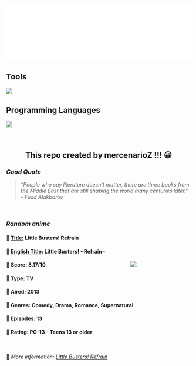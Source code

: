 
<img src="svg/nai.svg" />

<p>
  <h2>Tools</h2>
  <a href="https://skillicons.dev">
    <img src="https://skillicons.dev/icons?i=git,bash,vim,ubuntu,tensorflow,pytorch,docker,raspberrypi" />
  </a>

  <br />

  <h2>Programming Languages</h2>

  <a href="https://skillicons.dev">
    <img src="https://skillicons.dev/icons?i=python,c,cpp" />
  </a>
</p>

<br />

<h2 align="center">This repo created by mercenarioZ !!! 😀</h2>
<h3><i>Good Quote</i></h3>

<blockquote>
<i>
“People who say literature doesn't matter, there are three books from the Middle East that are still shaping the world many centuries later.” - Fuad Alakbarov
</i>
</blockquote>

<br />

<h3><i>Random anime</i></h3>

<h4>
  <strong>🥭 <u>Title:</u></strong> Little Busters! Refrain
</h4>

<h4>🌿 <u>English Title:</u> Little Busters! ~Refrain~</h4>

<img align="right" width="165" src=https://cdn.myanimelist.net/images/anime/10/55049.jpg />

<h4>🌱 Score: 8.17/10</h4>

<h4>🌲 Type: TV</h4>

<h4>🌴 Aired: 2013</h4>

<h4>🌵 Genres: Comedy, Drama, Romance, Supernatural</h4>

<h4>🥑 Episodes: 13</h4>

<h4>🍏 Rating: PG-13 - Teens 13 or older</h4>

<br />

🍂 *More information: [Little Busters! Refrain](https://myanimelist.net/anime/18195/Little_Busters_Refrain)*
    